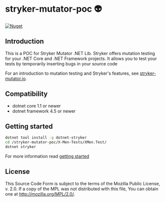 # stryker-mutator-poc 👽

[![Nuget](https://img.shields.io/nuget/v/dotnet-stryker.svg?color=blue&label=dotnet-stryker&style=flat-square)](https://www.nuget.org/packages/dotnet-stryker/)


## Introduction
This is a POC for Stryker Mutator .NET Lib. Stryker offers mutation testing for your .NET Core and .NET Framework projects. It allows you to test your tests by temporarily inserting bugs in your source code

For an introduction to mutation testing and Stryker's features, see [stryker-mutator.io](https://stryker-mutator.io/). 

## Compatibility

 - dotnet core 1.1 or newer
 - dotnet framework 4.5 or newer

## Getting started

```bash
dotnet tool install -g dotnet-stryker
cd /stryker-mutator-poc/X-Men-Tests/XMen.Test/
dotnet stryker
```

For more information read [getting started](https://stryker-mutator.io/docs/stryker-net/Getting-started)

## License

This Source Code Form is subject to the terms of the Mozilla Public
License, v. 2.0. If a copy of the MPL was not distributed with this
file, You can obtain one at http://mozilla.org/MPL/2.0/.

